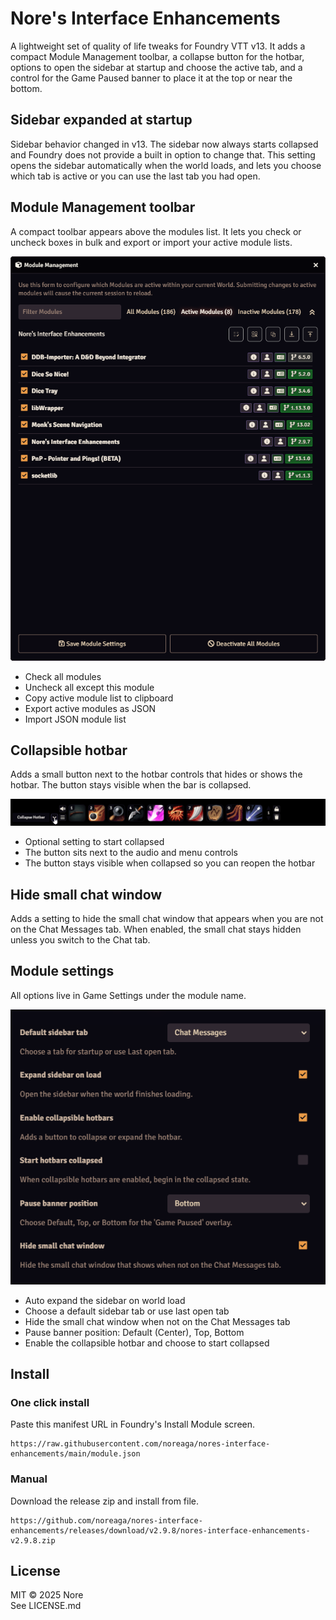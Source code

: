 # Nore's Interface Enhancements

A lightweight set of quality of life tweaks for Foundry VTT v13. It adds a compact Module Management toolbar, a collapse button for the hotbar, options to open the sidebar at startup and choose the active tab, and a control for the Game Paused banner to place it at the top or near the bottom.

## Sidebar expanded at startup
Sidebar behavior changed in v13. The sidebar now always starts collapsed and Foundry does not provide a built in option to change that. This setting opens the sidebar automatically when the world loads, and lets you choose which tab is active or you can use the last tab you had open.

## Module Management toolbar
A compact toolbar appears above the modules list. It lets you check or uncheck boxes in bulk and export or import your active module lists.

![Module Management toolbar](docs/images/module_toolbar.png)

* Check all modules
* Uncheck all except this module
* Copy active module list to clipboard
* Export active modules as JSON
* Import JSON module list

## Collapsible hotbar
Adds a small button next to the hotbar controls that hides or shows the hotbar. The button stays visible when the bar is collapsed.

![Collapsible hotbar](docs/images/hotbar.gif)

* Optional setting to start collapsed
* The button sits next to the audio and menu controls
* The button stays visible when collapsed so you can reopen the hotbar

## Hide small chat window
Adds a setting to hide the small chat window that appears when you are not on the Chat Messages tab. When enabled, the small chat stays hidden unless you switch to the Chat tab.

## Module settings
All options live in Game Settings under the module name.

![Module settings](docs/images/module_settings.png)

* Auto expand the sidebar on world load
* Choose a default sidebar tab or use last open tab
* Hide the small chat window when not on the Chat Messages tab
* Pause banner position: Default (Center), Top, Bottom
* Enable the collapsible hotbar and choose to start collapsed

## Install

### One click install
Paste this manifest URL in Foundry's Install Module screen.

```
https://raw.githubusercontent.com/noreaga/nores-interface-enhancements/main/module.json
```

### Manual
Download the release zip and install from file.

```
https://github.com/noreaga/nores-interface-enhancements/releases/download/v2.9.8/nores-interface-enhancements-v2.9.8.zip
```

## License

MIT © 2025 Nore  
See LICENSE.md
